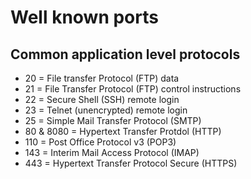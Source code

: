 # Well known ports

## Common application level protocols

- 20 = File transfer Protocol (FTP) data
- 21 = File Transfer Protocol (FTP) control
instructions
- 22 = Secure Shell (SSH) remote login
- 23 = Telnet (unencrypted) remote login
- 25 = Simple Mail Transfer Protocol (SMTP)
- 80 & 8080 = Hypertext Transfer Protdol (HTTP)
- 110 = Post Office Protocol v3 (POP3)
- 143 = Interim Mail Access Protocol (IMAP)
- 443 = Hypertext Transfer Protocol Secure (HTTPS)



